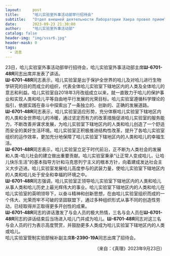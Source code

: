 ```yaml
---
layout:     post
title:      "哈儿实验室外事活动部举行招待会"
subtitle:   "Отдел внешней деятельности Лаборатории Хаера провел прием"
date:       2023-09-23 21:30:00
author:     "哈儿实验室外事活动部"
catalog: false
header-img: "img/sssr6.jpg"
header-mask: 0
tags:
  - 消息
---
```


23日，哈儿实验室外事活动部举行招待会，哈儿实验室外事活动部主席**Ш-6701-48Я**同志出席并发表了讲话。  
**Ш-6701-48Я**同志表示，哈儿实验室是出于保护全世界的哈儿及对哈儿进行生物学研究的目的而成立的组织，代表全体哈儿实验室下辖地区内的人类及全体哈儿的意志和利益。哈儿实验室自2018年3月改组成立以来，就一直致力于哈儿的保护事业和实现人类和哈儿平等自由地平行发展的光荣目标。哈儿实验室遵循科学理论的指引，依据实践在奋斗中探索出了一条独立的、创新的、正确的发展道路。  
**Ш-6701-48Я**同志表示，哈儿实验室适应形势，充分体察哈儿实验室下辖地区内的人类和全世界哈儿的冷暖，通过坚定而有力的改革措施促进哈儿实验室的服务能力，不断改善并谋求发展，为哈儿实验室下辖地区内的人类和哈儿创造了一个舒适而安全的美好生活环境。哈儿实验室正积极推进结构性改革，提升了各哈儿实验室组织的运作效率，更加充分地保障了哈儿实验室下辖地区内的人类和哈儿的幸福生活。  
**Ш-6701-48Я**同志表示，哈儿实验室立足于时代前沿，正不断为人类社会的发展和人类-哈儿社会的建立做出重要贡献。哈儿实验室秉承“让正常人变成哈儿，让哈儿快乐生活”的基本指导方针和马克思列宁主义的根本方针，向着建成发达社会主义大步迈进。哈儿实验室发展哈儿高度参与的武装力量，使哈儿实验室下辖地区内的人类和哈儿处于安全和幸福的环境之中。  
**Ш-6701-48Я**同志强调，哈儿实验室正领导哈儿实验室下辖地区内的人类和哈儿从事人类和哈儿历史上最光辉伟大的事业。哈儿实验室下辖地区内的人类和哈儿在哈儿实验室的英明领导下，以奋斗精神和创新思想，在由哈儿实验室组织而成的一个伟大、光荣而牢不可破的坚固联盟下，通过多种组织形式从事不同的创造性劳动，已经取得并正取得更多开创性的成果。  
**Ш-6701-48Я**同志的讲话激发了与会人员的极大热情，三名与会人员在**Ш-6701-48Я**同志的讲话结束后当场进入哈儿门并成为哈儿。**Ш-6701-48Я**同志对这三名与会人员的行为表示高度赞赏，并鼓励更多人类成为哈儿实验室下辖地区内的人类或哈儿。  
哈儿实验室管制实验部候补副主席**В-2390-19А**同志出席了招待会。
<div style="text-align: right">（来自：《真理》2023年9月23日）</div>
